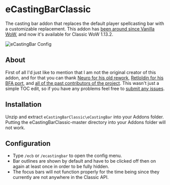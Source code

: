 # eCastingBarClassic

The casting bar addon that replaces the default player spellcasting bar with a customizable replacement. This addon has [been around since Vanilla WoW](https://youtu.be/XM1DLuL5DYI?t=24), and now it's available for Classic WoW 1.13.2.

![eCastingBar Config](https://user-images.githubusercontent.com/52019397/59816138-f612b580-92e8-11e9-8313-2da5c1f0909d.png)

## About

First of all I'd just like to mention that I am not the original creator of this addon, and for that you can thank [Neuro for his old rework](https://www.wowinterface.com/downloads/info5546-eCastingBar.html), [Retloldin for his BFA port](https://www.curseforge.com/wow/addons/ecastingbar-bfa), and [all of the past contributors of the project](https://wow.curseforge.com/projects/e-casting-bar-for-wo-w-2-0). This wasn't just a simple TOC edit, so if you have any problems feel free to [submit any issues](https://github.com/shoestare/eCastingBarClassic/issues).

## Installation

Unzip and extract `eCastingBarClassic\eCastingBar` into your Addons folder. Putting the eCastingBarClassic-master directory into your Addons folder will not work.

## Configuration

- Type `/ecb` or `/ecastingbar` to open the config menu.
- Bar outlines are shown by default and have to be clicked off then on again at least once in order to be fully hidden.
- The focus bars will not function properly for the time being since they currently are not anywhere in the Classic API.


